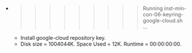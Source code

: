 * >>>>>>>>> Running inst-min-con-06-keyring-google-cloud.sh ...
  * Install google-cloud repository key.
  * Disk size = 1004044K. Space Used = 12K. Runtime = 00:00:00:00.

